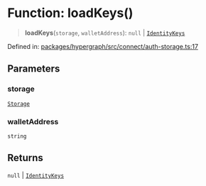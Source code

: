 # Function: loadKeys()

> **loadKeys**(`storage`, `walletAddress`): `null` \| [`IdentityKeys`](../type-aliases/IdentityKeys.md)

Defined in: [packages/hypergraph/src/connect/auth-storage.ts:17](https://github.com/hashirpm/hypergraph/blob/ab4ea1cdb9430798142e0d735aac9d31c2cf0ae0/packages/hypergraph/src/connect/auth-storage.ts#L17)

## Parameters

### storage

[`Storage`](../type-aliases/Storage.md)

### walletAddress

`string`

## Returns

`null` \| [`IdentityKeys`](../type-aliases/IdentityKeys.md)
